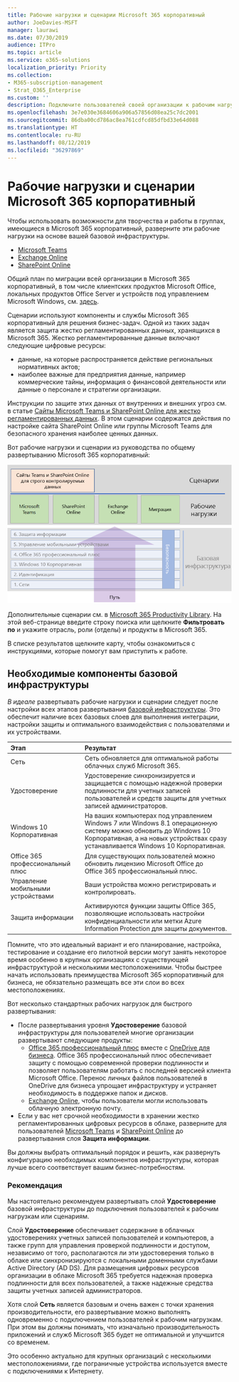 ```yaml
---
title: Рабочие нагрузки и сценарии Microsoft 365 корпоративный
author: JoeDavies-MSFT
manager: laurawi
ms.date: 07/30/2019
audience: ITPro
ms.topic: article
ms.service: o365-solutions
localization_priority: Priority
ms.collection:
- M365-subscription-management
- Strat_O365_Enterprise
ms.custom: ''
description: Подключите пользователей своей организации к рабочим нагрузкам Microsoft 365 корпоративный.
ms.openlocfilehash: 3e7e030e3684606a906a57856d08ea25c7dc2001
ms.sourcegitcommit: 86dba00cd786ac8ea761cdfcd85dfbd33e64d088
ms.translationtype: HT
ms.contentlocale: ru-RU
ms.lasthandoff: 08/12/2019
ms.locfileid: "36297869"
---
```

# <a name="microsoft-365-enterprise-workloads-and-scenarios"></a>Рабочие нагрузки и сценарии Microsoft 365 корпоративный

Чтобы использовать возможности для творчества и работы в группах, имеющиеся в Microsoft 365 корпоративный, разверните эти рабочие нагрузки на основе вашей базовой инфраструктуры.

- [Microsoft Teams](teams-workload.md)
- [Exchange Online](exchangeonline-workload.md)
- [SharePoint Online](sharepoint-online-onedrive-workload.md)

Общий план по миграции всей организации в Microsoft 365 корпоративный, в том числе клиентских продуктов Microsoft Office, локальных продуктов Office Server и устройств под управлением Microsoft Windows, см. [здесь](migration-microsoft-365-enterprise-workload.md).

Сценарии используют компоненты и службы Microsoft 365 корпоративный для решения бизнес-задач. Одной из таких задач является защита жестко регламентированных данных, хранящихся в Microsoft 365. Жестко регламентированные данные включают следующие цифровые ресурсы:

- данные, на которые распространяется действие региональных нормативных актов;
- наиболее важные для предприятия данные, например коммерческие тайны, информация о финансовой деятельности или данные о персонале и стратегии организации.

Инструкции по защите этих данных от внутренних и внешних угроз см. в статье [Сайты Microsoft Teams и SharePoint Online для жестко регламентированных данных](teams-sharepoint-online-sites-highly-regulated-data.md). В этом сценарии содержатся действия по настройке сайта SharePoint Online или группы Microsoft Teams для безопасного хранения наиболее ценных данных.

Вот рабочие нагрузки и сценарии из руководства по общему развертыванию Microsoft 365 корпоративный:

![](./media/deploy-workloads/m365-deploy-content-arch-workloads.png)

Дополнительные сценарии см. в [Microsoft 365 Productivity Library](https://www.microsoft.com/microsoft-365/success/). На этой веб-странице введите строку поиска или щелкните **Фильтровать по** и укажите отрасль, роли (отделы) и продукты в Microsoft 365.

В списке результатов щелкните карту, чтобы ознакомиться с инструкциями, которые помогут вам приступить к работе.

## <a name="foundation-infrastructure-prerequisites"></a>Необходимые компоненты базовой инфраструктуры

*В идеале* развертывать рабочие нагрузки и сценарии следует после настройки всех этапов развертывания [базовой инфраструктуры](deploy-foundation-infrastructure.md). Это обеспечит наличие всех базовых слоев для выполнения интеграции, настройки защиты и оптимального взаимодействия с пользователями и их устройствами.

| Этап | Результат |
|:-------|:-----|
| Сеть | Сеть обновляется для оптимальной работы облачных служб Microsoft 365. |
| Удостоверение | Удостоверение синхронизируется и защищается с помощью надежной проверки подлинности для учетных записей пользователей и средств защиты для учетных записей администраторов. |
| Windows 10 Корпоративная | На ваших компьютерах под управлением Windows 7 или Windows 8.1 операционную систему можно обновить до Windows 10 Корпоративная, а на новых устройствах сразу устанавливается Windows 10 Корпоративная. |
| Office 365 профессиональный плюс | Для существующих пользователей можно обновить лицензию Microsoft Office до Office 365 профессиональный плюс. |
| Управление мобильными устройствами | Ваши устройства можно регистрировать и контролировать. |
| Защита информации | Активируются функции защиты Office 365, позволяющие использовать настройки конфиденциальности или метки Azure Information Protection для защиты документов. |

Помните, что это идеальный вариант и его планирование, настройка, тестирование и создание его пилотной версии могут занять некоторое время особенно в крупных организациях с существующей инфраструктурой и несколькими местоположениями. Чтобы быстрее начать использовать преимущества Microsoft 365 корпоративный для бизнеса, не обязательно размещать все эти слои во всех местоположениях. 

Вот несколько стандартных рабочих нагрузок для быстрого развертывания: 

- После развертывания уровня **Удостоверение** базовой инфраструктуры для пользователей многие организации развертывают следующие продукты:
  - [Office 365 профессиональный плюс](office365proplus-infrastructure.md) вместе с [OneDrive для бизнеса](https://docs.microsoft.com/onedrive/plan-onedrive-enterprise). Office 365 профессиональный плюс обеспечивает защиту с помощью современной проверки подлинности и позволяет пользователям работать с последней версией клиента Microsoft Office. Перенос личных файлов пользователей в OneDrive для бизнеса упрощает инфраструктуру и устраняет необходимость в поддержке папок и дисков.
  - [Exchange Online](exchangeonline-workload.md), чтобы пользователи могли использовать облачную электронную почту.
- Если у вас нет срочной необходимости в хранении жестко регламентированных цифровых ресурсов в облаке, разверните для пользователей [Microsoft Teams](teams-workload.md) и [SharePoint Online](sharepoint-online-onedrive-workload.md) до развертывания слоя **Защита информации**.

Вы должны выбрать оптимальный порядок и решить, как развернуть конфигурацию необходимых компонентов инфраструктуры, которая лучше всего соответствует вашим бизнес-потребностям.

### <a name="best-practice"></a>Рекомендация

Мы настоятельно рекомендуем развертывать слой **Удостоверение** базовой инфраструктуры до подключения пользователей к рабочим нагрузкам или сценариям.

Слой **Удостоверение** обеспечивает содержание в облачных удостоверениях учетных записей пользователей и компьютеров, а также групп для управления проверкой подлинности и доступом, независимо от того, располагаются ли эти удостоверения только в облаке или синхронизируются с локальными доменными службами Active Directory (AD DS). Для размещения цифровых ресурсов организации в облаке Microsoft 365 требуется надежная проверка подлинности для всех пользователей, а также надежные средства защиты учетных записей администраторов.

Хотя слой **Сеть** является базовым и очень важен с точки хранения производительности, его развертывание можно выполнять одновременно с подключением пользователей к рабочим нагрузкам. При этом вы должны понимать, что изначально производительность приложений и служб Microsoft 365 будет не оптимальной и улучшится со временем.

Это особенно актуально для крупных организаций с несколькими местоположениями, где пограничные устройства используется вместе с подключениями к Интернету.

